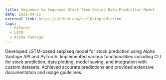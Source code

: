 ```yaml
---
title: Sequence to Sequence Stock Time Series Data Prediction Model
date: 2021-04-15
external_link: https://github.com/rsc18/tsprediction
tags:
  - PyTorch
  - LSTM
  - Alpha Vantage
---
```


Developed LSTM-based seq2seq model for stock prediction using Alpha Vantage API and PyTorch. Implemented various functionalities including CLI for stock prediction, data plotting, model saving, and integration with custom datasets. Achieved accurate predictions and provided extensive documentation and usage guidelines. 

<!--more-->
